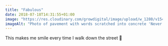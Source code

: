 ```yaml
---
title: "Fabulous"
date: 2018-07-18T14:31:55+01:00
image: "https://res.cloudinary.com/growdigital/image/upload/w_1280/v1544297420/fabulous-29616699508.jpg"
imageAlt: "Photo of pavement with words scratched into concrete 'Never miss an opportunity to be Fabulous'"
---
```


This makes me smile every time I walk down the street 🙂

